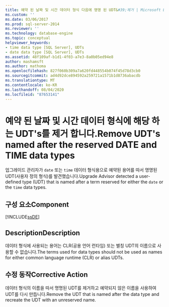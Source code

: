 ```yaml
---
title: 예약 된 날짜 및 시간 데이터 형식 다음에 명명 된 UDT&#39;제거 | Microsoft Docs
ms.custom: ''
ms.date: 03/06/2017
ms.prod: sql-server-2014
ms.reviewer: ''
ms.technology: database-engine
ms.topic: conceptual
helpviewer_keywords:
- time data type [SQL Server], UDTs
- date data type [SQL Server], UDTs
ms.assetid: 48f109af-b1d1-4f03-a7e3-8a0b05ed94e8
author: mashamsft
ms.author: mathoma
ms.openlocfilehash: 827f060b309a7a620fd448554b074f45d78d3cb0
ms.sourcegitcommit: ad4d92dce894592a259721a1571b1d8736abacdb
ms.translationtype: MT
ms.contentlocale: ko-KR
ms.lasthandoff: 08/04/2020
ms.locfileid: "87653141"
---
```

# <a name="remove-udt39s-named-after-the-reserved-date-and-time-data-types"></a><span data-ttu-id="080e5-102">예약 된 날짜 및 시간 데이터 형식에 해당 하는 UDT&#39;s를 제거 합니다.</span><span class="sxs-lookup"><span data-stu-id="080e5-102">Remove UDT&#39;s named after the reserved DATE and TIME data types</span></span>
  <span data-ttu-id="080e5-103">업그레이드 관리자가 `date` 또는 `time` 데이터 형식용으로 예약된 용어를 따서 명명된 UDT(사용자 정의 형식)를 발견했습니다.</span><span class="sxs-lookup"><span data-stu-id="080e5-103">Upgrade Advisor detected a user-defined type (UDT) that is named after a term reserved for either the `date` or the `time` data types.</span></span>  
  
## <a name="component"></a><span data-ttu-id="080e5-104">구성 요소</span><span class="sxs-lookup"><span data-stu-id="080e5-104">Component</span></span>  
 [!INCLUDE[ssDE](../../includes/ssde-md.md)]  
  
## <a name="description"></a><span data-ttu-id="080e5-105">Description</span><span class="sxs-lookup"><span data-stu-id="080e5-105">Description</span></span>  
 <span data-ttu-id="080e5-106">데이터 형식에 사용되는 용어는 CLR(공용 언어 런타임) 또는 별칭 UDT의 이름으로 사용할 수 없습니다.</span><span class="sxs-lookup"><span data-stu-id="080e5-106">The terms used for data types should not be used as names for either common language runtime (CLR) or alias UDTs.</span></span>  
  
## <a name="corrective-action"></a><span data-ttu-id="080e5-107">수정 동작</span><span class="sxs-lookup"><span data-stu-id="080e5-107">Corrective Action</span></span>  
 <span data-ttu-id="080e5-108">데이터 형식의 이름을 따서 명명된 UDT를 제거하고 예약되지 않은 이름을 사용하여 UDT를 다시 만듭니다.</span><span class="sxs-lookup"><span data-stu-id="080e5-108">Remove the UDT that is named after the data type and recreate the UDT with an unreserved name.</span></span>  
  
  
